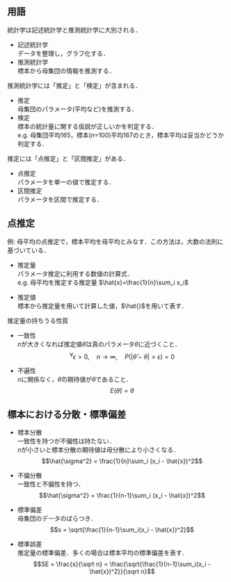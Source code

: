 ## 用語
統計学は記述統計学と推測統計学に大別される．
- 記述統計学  
データを整理し，グラフ化する．
- 推測統計学  
標本から母集団の情報を推測する．

推測統計学には「推定」と「検定」が含まれる．
- 推定  
母集団のパラメータ(平均など)を推測する．
- 検定  
標本の統計量に関する仮説が正しいかを判定する．  
e.g. 母集団平均165，標本($n$=100)平均167のとき，標本平均は妥当かどうか判定する．

推定には「点推定」と「区間推定」がある．
- 点推定  
パラメータを単一の値で推定する．
- 区間推定  
パラメータを区間で推定する．

## 点推定
例: 母平均の点推定で，標本平均を母平均とみなす．この方法は，大数の法則に基づいている．

- 推定量  
パラメータ推定に利用する数値の計算式．  
e.g. 母平均を推定する推定量 $\hat{x}=\frac{1}{n}\sum_i x_i$

- 推定値  
標本から推定量を用いて計算した値，$\hat{}$を用いて表す．

推定量の持ちうる性質  

- 一致性  
$n$が大きくなれば推定値$\hat{\theta}$は真のパラメータ$\theta$に近づくこと． 
$$ {}^{\forall} \epsilon > 0,\quad n \to \infty,\quad P(|\hat{\theta} - \theta| > \epsilon) = 0 $$

- 不遍性  
$n$に関係なく，$\hat{\theta}$の期待値が$\theta$であること．
$$E(\hat{\theta}) = \theta $$

## 標本における分散・標準偏差

- 標本分散  
一致性を持つが不偏性は持たない．  
$n$が小さいと標本分散の期待値は母分散により小さくなる．  
$$\hat{\sigma^2} = \frac{1}{n}\sum_i (x_i - \hat{x})^2$$ 

- 不偏分散  
一致性と不偏性を持つ．
$$\hat{\sigma^2} = \frac{1}{n-1}\sum_i (x_i - \hat{x})^2$$ 

- 標準偏差  
母集団のデータのばらつき．
$$s = \sqrt{\frac{1}{n-1}\sum_i(x_i - \hat{x})^2}$$  

- 標準誤差  
推定量の標準偏差．多くの場合は標本平均の標準偏差を表す．
$$SE = \frac{s}{\sqrt n} = \frac{\sqrt{\frac{1}{n-1}\sum_i(x_i - \hat{x})^2}}{\sqrt n}$$